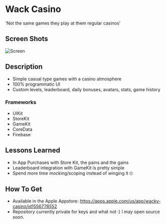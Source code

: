 # Wack Casino
'Not the same games they play at them regular casinos'

## Screen Shots
![Screen](iphone_12_mockup_PM_02.png)

## Description
* Simple casual type games with a casino atmosphere
* 100% programmatic UI
* Custom levels, leaderboard, daily bonuses, avatars, stats, game history


### Frameworks
* UIKit
* StoreKit
* GameKit
* CoreData
* Firebase

## Lessons Learned
* In App Purchases with Store Kit, the pains and the gains
* Leaderboard integration with GameKit is pretty simple
* Spend more time mocking/scoping instead of winging it 🙄

## How To Get
* Available in the Apple Appstore: https://apps.apple.com/us/app/wacky-casino/id1556778552
* Repository currently private for keys and what not :)  I may open source soon.
